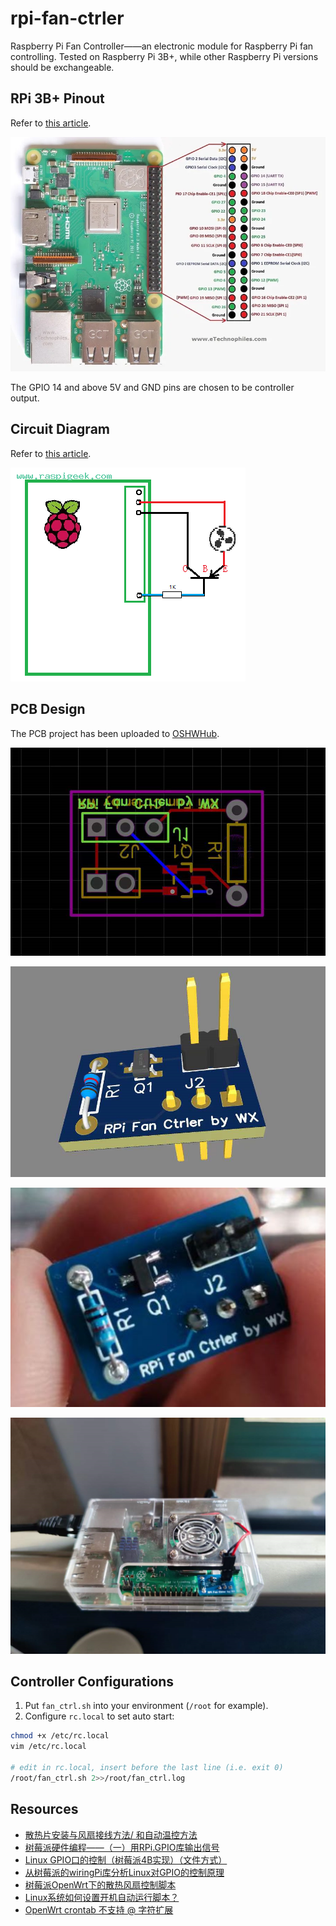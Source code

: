 # rpi-fan-ctrler

Raspberry Pi Fan Controller——an electronic module for Raspberry Pi fan controlling. Tested on Raspberry Pi 3B+, while other Raspberry Pi versions should be exchangeable.

## RPi 3B+ Pinout

Refer to [this article](https://www.etechnophiles.com/raspberry-pi-3-b-pinout-with-gpio-functions-schematic-and-specs-in-detail/).

![Raspberry Pi 3 B+ Pinout](media/ngcb40.webp)

The GPIO 14 and above 5V and GND pins are chosen to be controller output.

## Circuit Diagram

Refer to [this article](http://www.raspigeek.com/index.php?c=read&id=126&page=1).

![Image](media/014818_IMnFE6.png)

## PCB Design

The PCB project has been uploaded to [OSHWHub](https://oshwhub.com/wuxinzju/rpi_fan_controller).

![image-20220421222219354](media/image-20220421222219354.png)

![image-20220421222224476](media/image-20220421222224476.png)

![img](media/5UiKTdkbuwQE8DVg5nmOoOX4pEJtTx4F6eU5M4tp.jpeg)

![image-20220421222251247](media/image-20220421222251247.png)

## Controller Configurations

1. Put `fan_ctrl.sh` into your environment (`/root` for example). 
2. Configure `rc.local` to set auto start:

```bash
chmod +x /etc/rc.local
vim /etc/rc.local

# edit in rc.local, insert before the last line (i.e. exit 0)
/root/fan_ctrl.sh 2>>/root/fan_ctrl.log
```

## Resources

- [散热片安装与风扇接线方法/ 和自动温控方法](http://www.raspigeek.com/index.php?c=read&id=126&page=1)
- [树莓派硬件编程——（一）用RPi.GPIO库输出信号](https://blog.csdn.net/u014663232/article/details/105609099)
- [Linux GPIO口的控制（树莓派4B实现）（文件方式）](https://blog.csdn.net/zhou865612640/article/details/106465704)
- [从树莓派的wiringPi库分析Linux对GPIO的控制原理](https://xuanxuanblingbling.github.io/iot/2020/07/01/gpio/)
- [树莓派OpenWrt下的散热风扇控制脚本](https://www.gooneyryan.com/archives/913)
- [Linux系统如何设置开机自动运行脚本？ ](https://www.cnblogs.com/yychuyu/p/13095732.html)
- [OpenWrt crontab 不支持 @ 字符扩展](https://blog.csdn.net/Hsin96/article/details/124326794?spm=1001.2014.3001.5501)

